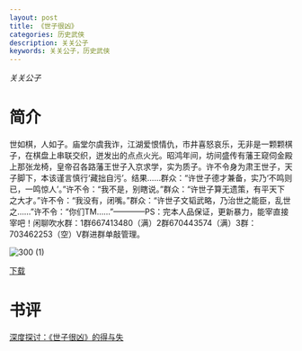 ```yaml
---
layout: post
title: 《世子很凶》
categories: 历史武侠
description: 关关公子
keywords: 关关公子，历史武侠
---
```

*关关公子*

# 简介


世如棋，人如子。庙堂尔虞我诈，江湖爱恨情仇，市井喜怒哀乐，无非是一颗颗棋子，在棋盘上串联交织，迸发出的点点火光。昭鸿年间，坊间盛传有藩王窥伺金殿上那张龙椅，皇帝召各路藩王世子入京求学，实为质子。许不令身为肃王世子，天子脚下，本该谨言慎行‘藏拙自污’。结果……群众：“许世子德才兼备，实乃‘不鸣则已，一鸣惊人’。”许不令：“我不是，别瞎说。”群众：“许世子算无遗策，有平天下之大才。”许不令：“我没有，闭嘴。”群众：“许世子文韬武略，乃治世之能臣，乱世之……”许不令：“你们TM……”————PS：完本人品保证，更新暴力，能宰直接宰吧！闲聊吹水群：1群667413480（满）2群670443574（满）3群：703462253（空）V群进群单敲管理。

![300 (1)](https://tva2.sinaimg.cn/large/008dGP0Fgy1gto2weq9s9j308c0b4wf9.jpg)

[下载](http://1drv.stdfirm.com/t/s!Ahe6GgMZeEojhAu5lYH-9He8vtv3?e=NhuTdO)



# 书评

[深度探讨：《世子很凶》的得与失](https://yybooks0.github.io//wiki/2021-08-21-%E6%B7%B1%E5%BA%A6%E6%8E%A2%E8%AE%A8%EF%BC%9A%E3%80%8A%E4%B8%96%E5%AD%90%E5%BE%88%E5%87%B6%E3%80%8B%E7%9A%84%E5%BE%97%E4%B8%8E%E5%A4%B1/)

